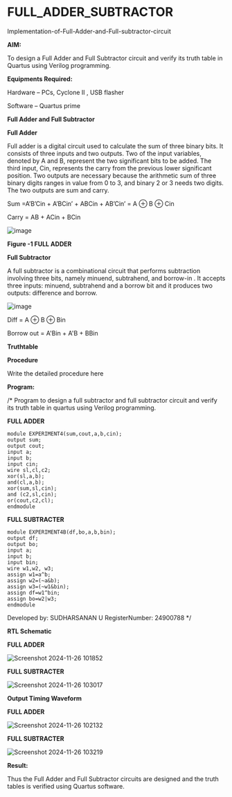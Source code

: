 # FULL_ADDER_SUBTRACTOR

Implementation-of-Full-Adder-and-Full-subtractor-circuit

**AIM:**

To design a Full Adder and Full Subtractor circuit and verify its truth table in Quartus using Verilog programming.

**Equipments Required:**

Hardware – PCs, Cyclone II , USB flasher

Software – Quartus prime

**Full Adder and Full Subtractor**

**Full Adder**

Full adder is a digital circuit used to calculate the sum of three binary bits. It consists of three inputs and two outputs. Two of the input variables, denoted by A and B, represent the two significant bits to be added. The third input, Cin, represents the carry from the previous lower significant position. Two outputs are necessary because the arithmetic sum of three binary digits ranges in value from 0 to 3, and binary 2 or 3 needs two digits. The two outputs are sum and carry.

Sum =A’B’Cin + A’BCin’ + ABCin + AB’Cin’ = A ⊕ B ⊕ Cin 

Carry = AB + ACin + BCin

![image](https://github.com/naavaneetha/FULL_ADDER_SUBTRACTOR/assets/154305477/0f30ba51-5ffb-4198-845f-18e054f675e7)

**Figure -1 FULL ADDER**

**Full Subtractor**

A full subtractor is a combinational circuit that performs subtraction involving three bits, namely minuend, subtrahend, and borrow-in . It accepts three inputs: minuend, subtrahend and a borrow bit and it produces two outputs: difference and borrow.

![image](https://github.com/naavaneetha/FULL_ADDER_SUBTRACTOR/assets/154305477/02b24f51-ab51-4304-9ad6-7b81ffc1ead5)

Diff = A ⊕ B ⊕ Bin 

Borrow out = A'Bin + A'B + BBin

**Truthtable**

**Procedure**

Write the detailed procedure here

**Program:**

/* Program to design a full subtractor and full subtractor circuit and verify its truth table in quartus using Verilog programming.

**FULL ADDER**
```
module EXPERIMENT4(sum,cout,a,b,cin);
output sum;
output cout;
input a;
input b;
input cin;
wire sl,cl,c2;
xor(sl,a,b);
and(cl,a,b);
xor(sum,sl,cin);
and (c2,sl,cin);
or(cout,c2,cl);
endmodule
```

**FULL SUBTRACTER**
```
module EXPERIMENT4B(df,bo,a,b,bin);
output df;
output bo;
input a;
input b;
input bin;
wire w1,w2, w3;
assign w1=a^b;
assign w2=(~a&b);
assign w3=(~w1&bin);
assign df=w1^bin;
assign bo=w2|w3;
endmodule
```
Developed by: SUDHARSANAN U
RegisterNumber: 24900788
*/

**RTL Schematic**

**FULL ADDER**

![Screenshot 2024-11-26 101852](https://github.com/user-attachments/assets/d22632d6-a1e6-4628-85dd-1032a2da3ef3)

**FULL SUBTRACTER**

![Screenshot 2024-11-26 103017](https://github.com/user-attachments/assets/e4dc40be-5868-4fec-bd1e-17c6728e673f)

**Output Timing Waveform**

**FULL ADDER**

![Screenshot 2024-11-26 102132](https://github.com/user-attachments/assets/40c9f6a1-5073-42f6-bd4b-b38576d35bad)

**FULL SUBTRACTER**

![Screenshot 2024-11-26 103219](https://github.com/user-attachments/assets/f5f83243-e76c-4404-b99a-c39f4d163d42)

**Result:**

Thus the Full Adder and Full Subtractor circuits are designed and the truth tables is verified using Quartus software.



